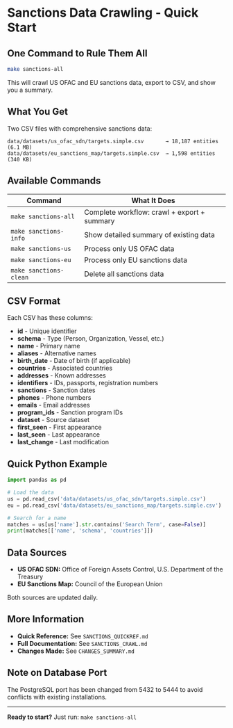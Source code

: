 # Sanctions Data Crawling - Quick Start

## One Command to Rule Them All

```bash
make sanctions-all
```

This will crawl US OFAC and EU sanctions data, export to CSV, and show you a summary.

## What You Get

Two CSV files with comprehensive sanctions data:

```
data/datasets/us_ofac_sdn/targets.simple.csv       → 18,187 entities (6.1 MB)
data/datasets/eu_sanctions_map/targets.simple.csv  → 1,598 entities (340 KB)
```

## Available Commands

| Command | What It Does |
|---------|--------------|
| `make sanctions-all` | Complete workflow: crawl + export + summary |
| `make sanctions-info` | Show detailed summary of existing data |
| `make sanctions-us` | Process only US OFAC data |
| `make sanctions-eu` | Process only EU sanctions data |
| `make sanctions-clean` | Delete all sanctions data |

## CSV Format

Each CSV has these columns:
- **id** - Unique identifier
- **schema** - Type (Person, Organization, Vessel, etc.)
- **name** - Primary name
- **aliases** - Alternative names
- **birth_date** - Date of birth (if applicable)
- **countries** - Associated countries
- **addresses** - Known addresses
- **identifiers** - IDs, passports, registration numbers
- **sanctions** - Sanction dates
- **phones** - Phone numbers
- **emails** - Email addresses
- **program_ids** - Sanction program IDs
- **dataset** - Source dataset
- **first_seen** - First appearance
- **last_seen** - Last appearance  
- **last_change** - Last modification

## Quick Python Example

```python
import pandas as pd

# Load the data
us = pd.read_csv('data/datasets/us_ofac_sdn/targets.simple.csv')
eu = pd.read_csv('data/datasets/eu_sanctions_map/targets.simple.csv')

# Search for a name
matches = us[us['name'].str.contains('Search Term', case=False)]
print(matches[['name', 'schema', 'countries']])
```

## Data Sources

- **US OFAC SDN:** Office of Foreign Assets Control, U.S. Department of the Treasury
- **EU Sanctions Map:** Council of the European Union

Both sources are updated daily.

## More Information

- **Quick Reference:** See `SANCTIONS_QUICKREF.md`
- **Full Documentation:** See `SANCTIONS_CRAWL.md`
- **Changes Made:** See `CHANGES_SUMMARY.md`

## Note on Database Port

The PostgreSQL port has been changed from 5432 to 5444 to avoid conflicts with existing installations.

---

**Ready to start?** Just run: `make sanctions-all`
